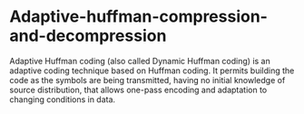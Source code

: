 # Adaptive-huffman-compression-and-decompression
Adaptive Huffman coding (also called Dynamic Huffman coding) is an adaptive coding technique based on Huffman coding. It permits building the code as the symbols are being transmitted, having no initial knowledge of source distribution, that allows one-pass encoding and adaptation to changing conditions in data.
